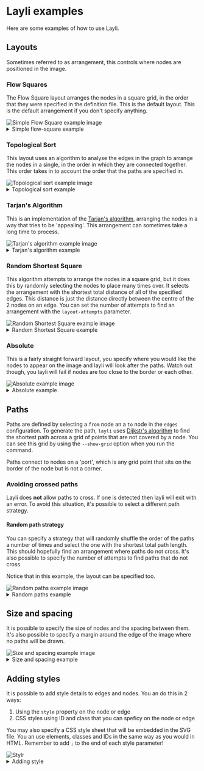 # Layli examples

Here are some examples of how to use Layli.

## Layouts

Sometimes referred to as arrangement, this controls where nodes are positioned in the image.

### Flow Squares

The Flow Square layout arranges the nodes in a square grid, in the order that they were specified in the definition file. This is the default layout. This is the default arrangement if you don't specify anything.

<img src="/examples/simple-flow-square.svg" alt="Simple Flow Square example image" />

<details>
<summary>Simple flow-square example</summary>

```yaml
nodes:
    - id: a
      contents: Node 1
    - id: b
      contents: Node 2
    - id: c
      contents: Node 3
    - id: f
      contents: Node 4
    - id: d
      contents: Node 5
    - id: e
      contents: Node 6
    - id: g
      contents: Node 7
    - id: h
      contents: Node 8
    - id: i
      contents: Node 9

edges:
    - from: a
      to: b
    - from: b
      to: c
    - from: c
      to: d
    - from: d
      to: e
    - from: c
      to: e
    - from: e
      to: d
    - from: d
      to: f
    - from: f
      to: g
    - from: f
      to: h
    - from: g
      to: i

width: 7
height: 4
```
</details>

### Topological Sort

This layout uses an algorithm to analyse the edges in the graph to arrange the nodes in a single, in the order in which they are connected together. This order takes in to account the order that the paths are specified in.

<img src="/examples/topological-sort.svg" alt="Topological sort example image" />

<details>
<summary>Topological sort example</summary>

```yaml
layout: topo-sort

nodes:
  - id: node1
    contents: "First Node"
  - id: node2
    contents: "Second Node"
  - id: node3
    contents: "Third Node"
  - id: node4
    contents: "Forth Node"
  - id: node5
    contents: "Fifth Node"

edges:
  - from: node1
    to: node2
  - from: node3
    to: node2
  - from: node3
    to: node4
  - from: node5
    to: node3
  - from: node2
    to: node5

```
</details>

### Tarjan's Algorithm

This is an implementation of the [Tarjan's algorithm](https://en.wikipedia.org/wiki/Tarjan%27s_strongly_connected_components_algorithm), arranging the nodes in a way that tries to be 'appealing'. This arrangement can sometimes take a long time to process.


<img src="/examples/tarjan.svg" alt="Tarjan's algorithm example image" />

<details>
<summary>Tarjan's algorithm example</summary>

```yaml
layout: tarjan

nodes:
    - id: a
      contents: Node 1
    - id: b
      contents: Node 2
    - id: c
      contents: Node 3
    - id: d
      contents: Node 4
    - id: e
      contents: Node 5
    - id: f
      contents: Node 6
    - id: g
      contents: Node 7
    - id: h
      contents: Node 8
    - id: i
      contents: Node 9

edges:
    - from: a
      to: b
    - from: b
      to: c
    - from: c
      to: d
    - from: d
      to: e
    - from: c
      to: e
    - from: e
      to: d
    - from: g
      to: e
    - from: d
      to: f
    - from: f
      to: g
    - from: f
      to: h

```
</details>

### Random Shortest Square

This algorithm attempts to arrange the nodes in a square grid, but it does this by randomly selecting the nodes to place many times over. It selects the arrangement with the shortest total distance of all of the specified edges. This distance is just the distance directly between the centre of the 2 nodes on an edge. You can set the number of attempts to find an arrangement with the `layout-attempts` parameter.

<img src="/examples/random-shortest-square.svg" alt="Random Shortest Square example image" />

<details>
<summary>Random Shortest Square example</summary>

```yaml
layout: random-shortest-square
layout-attempts: 1000

nodes:
  - id: node1
    contents: "Node 1"
  - id: node2
    contents: "Node 2"
  - id: node3
    contents: "Node 3"
  - id: node4
    contents: "Node 4"
  - id: node5
    contents: "Node 5"
  - id: node6
    contents: "Node 6"
  - id: node7
    contents: "Node 7"
  - id: node8
    contents: "Node 8"
  - id: node9
    contents: "Node 9"
  - id: node10
    contents: "Node 10"
  - id: node11
    contents: "Node 11"
  - id: node12
    contents: "Node 12"
  - id: node13
    contents: "Node 13"
  - id: node14
    contents: "Node 14"

edges:
  - from: node1
    to: node2
  - from: node2
    to: node3
  - from: node3
    to: node7
  - from: node7
    to: node11
  - from: node11
    to: node10
  - from: node10
    to: node9
  - from: node9
    to: node5
  - from: node5
    to: node1
  - from: node6
    to: node12
```
</details>

### Absolute

This is a fairly straight forward layout, you specify where you would like the nodes to appear on the image and layli will look after the paths. Watch out though, you layli will fail if nodes are too close to the border or each other.

<img src="/examples/absolute.svg" alt="Absolute example image" />

<details>
<summary>Absolute example</summary>

```yaml
nodes:
    - id: a
      contents: Node 1
      position: {x: 5, y: 5}
    - id: b
      contents: Node 2
      position: {x: 5, y: 15}
    - id: c
      contents: Node 3
      position: {x: 5, y: 25}
    - id: f
      contents: Node 4
      position: {x: 15, y: 3}
    - id: d
      contents: Node 5
      position: {x: 12, y: 10}
    - id: e
      contents: Node 6
      position: {x: 12, y: 22}
    - id: g
      contents: Node 7
      position: {x: 20, y: 15}
    - id: h
      contents: Node 8
      position: {x: 20, y: 25}
    - id: i
      contents: Node 9
      position: {x: 25, y: 5}

layout: absolute

edges:
    - from: a
      to: b
    - from: b
      to: c
    - from: c
      to: d
    - from: d
      to: e
    - from: c
      to: e
    - from: e
      to: d
    - from: d
      to: f
    - from: f
      to: g
    - from: f
      to: h
    - from: g
      to: i

width: 4
height: 4
```
</details>

## Paths

Paths are defined by selecting a `from` node an a `to` node in the `edges` configuration. To generate the path, `layli` uses [Dijkstr's algorithm](https://en.wikipedia.org/wiki/Dijkstra%27s_algorithm) to find the shortest path across a grid of points that are not covered by a node. You can see this grid by using the `--show-grid` option when you run the command.

Paths connect to nodes on a 'port', which is any grid point that sits on the border of the node but is not a corner.

### Avoiding crossed paths

Layli does **not** allow paths to cross. If one is detected then layli will exit with an error. To avoid this situation, it's possible to select a different path strategy.

#### Random path strategy

You can specify a strategy that will randomly shuffle the order of the paths a number of times and select the one with the shortest total path length. This should hopefully find an arrangement where paths do not cross. It's also possible to specify the number of attempts to find paths that do not cross.

Notice that in this example, the layout can be specified too.

<img src="/examples/random-paths.svg" alt="Random paths example image" />

<details>
<summary>Random paths example</summary>

```yaml
path:
  strategy: random
  attempts: 100

layout: random-shortest-square
layout-attempts: 100

nodes:
  - id: node1
    contents: "Node 1"
  - id: node2
    contents: "Node 2"
  - id: node3
    contents: "Node 3"
  - id: node4
    contents: "Node 4"
  - id: node5
    contents: "Node 5"
  - id: node6
    contents: "Node 6"
  - id: node7
    contents: "Node 7"
  - id: node8
    contents: "Node 8"
  - id: node9
    contents: "Node 9"
  - id: node10
    contents: "Node 10"
  - id: node11
    contents: "Node 11"
  - id: node12
    contents: "Node 12"
  - id: node13
    contents: "Node 13"
  - id: node14
    contents: "Node 14"

edges:
  - from: node1
    to: node2
  - from: node2
    to: node3
  - from: node3
    to: node7
  - from: node7
    to: node11
  - from: node11
    to: node10
  - from: node10
    to: node9
  - from: node9
    to: node5
  - from: node5
    to: node1
  - from: node6
    to: node12

```
</details>

## Size and spacing

It is possible to specify the size of nodes and the spacing between them. It's also possible to specify a margin around the edge of the image where no paths will be drawn.

<img src="/examples/size-and-spacing.svg" alt="Size and spacing example image" />

<details>
<summary>Size and spacing example</summary>

```yaml
width: 7
height: 4
margin: 3

nodes:
    - id: a
      contents: Node 1
    - id: b
      contents: Node 2
    - id: c
      contents: Node 3
    - id: d
      contents: Node 4

edges:
    - from: a
      to: b
    - from: b
      to: c
    - from: c
      to: d
```
</details>

## Adding styles

It is possible to add style details to edges and nodes. You an do this in 2 ways:

1. Using the `style` property on the node or edge
2. CSS styles using ID and class that you can speficy on the node or edge

You may also specify a CSS style sheet that will be embedded in the SVG file. You an use elements, classes and IDs in the same way as you would in HTML. Remember to add `;` to the end of each style parameter!

<img src="/examples/style.svg" alt="Stylr" />

<details>
<summary>Adding style</summary>

```yaml
nodes:
    - id: a
      contents: Node 1
      style: "fill:cyan; stroke:red;"
    - id: b
      contents: Node 2
      style: "fill:cyan; stroke:magenta;"
      class: class-2
    - id: c
      contents: Node 3
      class: class-1
    - id: d
      contents: Node 4

edges:
    - id: p1
      from: a
      to: b
      class: class-1
    - id: p2
      from: b
      to: c
      style: stroke:green
    - id: p3
      from: c
      to: d

styles:
    .class-1: >
      fill: azure
      stroke: blue
      stroke-width: 3
    .class-2: stroke:green
```
</details>